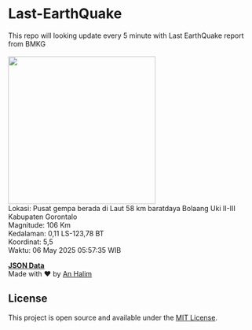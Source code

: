 # Last-EarthQuake
This repo will looking update every 5 minute with Last EarthQuake report from BMKG
<br>
<br>
<img src="undefined" width="300"/>
<br>
Lokasi: Pusat gempa berada di Laut 58 km baratdaya Bolaang Uki  II-III Kabupaten Gorontalo <br>
Magnitude: 106 Km <br>
Kedalaman: 0,11 LS-123,78 BT <br>
Koordinat: 5,5 <br>
Waktu: 06 May 2025 05:57:35 WIB <br>

<a href="./data/data.json">**JSON Data**</a>
<br>
Made with ❤️ by <a href="https://github.com/an-halim">An Halim</a>
## License

This project is open source and available under the [MIT License](LICENSE).
